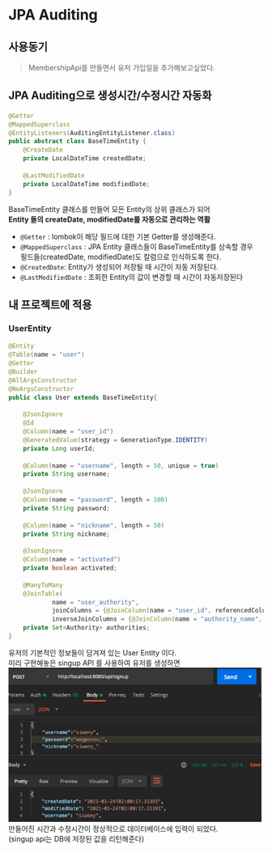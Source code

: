 # JPA Auditing
## 사용동기
> MembershipApi를 만들면서 유저 가입일을 추가해보고싶었다.
## JPA Auditing으로 생성시간/수정시간 자동화
```java
@Getter
@MappedSuperclass
@EntityListeners(AuditingEntityListener.class)
public abstract class BaseTimeEntity {
    @CreateDate
    private LocalDateTime createdDate;

    @LastModifiedDate
    private LocalDateTime modifiedDate;
}
```
BaseTimeEntity 클래스를 만들어 모든 Entity의 상위 클래스가 되어  
**Entity 들의 createDate, modifiedDate를 자동으로 관리하는 역활**
- ``@Getter`` : lombok이 해당 필드에 대한 기본 Getter를 생성해준다.
- ``@MappedSuperclass`` : JPA Entity 클래스들이 BaseTimeEntity를 상속할 경우  
필드들(createdDate, modifiedDate)도 칼럼으로 인식하도록 한다.
- ``@CreatedDate``: Entity가 생성되어 저장될 때 시간이 자동 저장된다.
- ``@LastModifiedDate`` : 조회한 Entity의 값이 변경할 때 시간이 자동저장된다

## 내 프로젝트에 적용
### UserEntity
```java
@Entity
@Table(name = "user")
@Getter
@Builder
@AllArgsConstructor
@NoArgsConstructor
public class User extends BaseTimeEntity{

    @JsonIgnore
    @Id
    @Column(name = "user_id")
    @GeneratedValue(strategy = GenerationType.IDENTITY)
    private Long userId;

    @Column(name = "username", length = 50, unique = true)
    private String username;

    @JsonIgnore
    @Column(name = "password", length = 100)
    private String password;

    @Column(name = "nickname", length = 50)
    private String nickname;

    @JsonIgnore
    @Column(name = "activated")
    private boolean activated;

    @ManyToMany
    @JoinTable(
            name = "user_authority",
            joinColumns = {@JoinColumn(name = "user_id", referencedColumnName = "user_id")},
            inverseJoinColumns = {@JoinColumn(name = "authority_name", referencedColumnName = "authority_name")})
    private Set<Authority> authorities;
}
```
유저의 기본적인 정보들이 담겨져 있는 User Entity 이다.  
미리 구현해놓은 singup API 를 사용하여 유저를 생성하면  
<img width="500"  src="../img/signup-API-postman.png">  
만들어진 시간과 수정시간이 정상적으로 데이터베이스에 입력이 되었다.  
(singup api는 DB에 저장된 값을 리턴해준다)
